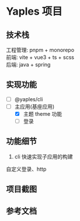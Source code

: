 # Yaples 项目

## 技术栈

工程管理: pnpm + monorepo </br>
前端: vite + vue3 + ts + scss </br>
后端: java + spring </br>

## 实现功能

- [ ] @yaples/cli
- [ ] 主应用(基座应用)
  - [x] 主题 theme 功能
  - [ ] 登录

## 功能细节

1. cli 快速实现子应用的构建

自定义登录、http

## 项目截图

## 参考文档
